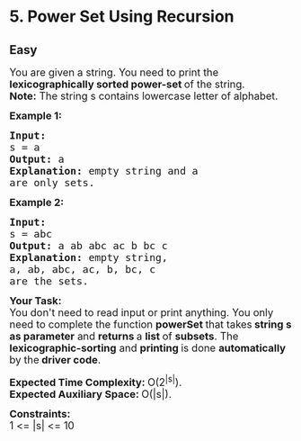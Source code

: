 # 5. Power Set Using Recursion
## Easy 
<div class="problem-statement">
                <p></p><p><span style="font-size:18px">You are given a string. You need to print the <strong>lexicographically sorted power-set </strong>of the string.<br>
<strong>Note:</strong> The string s contains lowercase letter of alphabet.</span></p>

<p><span style="font-size:18px"><strong>Example 1:</strong></span></p>

<pre><span style="font-size:18px"><strong>Input:
</strong>s = a
<strong>Output: </strong>a<strong>
Explanation: </strong>empty string and a 
are only sets.</span></pre>

<p><span style="font-size:18px"><strong>Example 2:</strong></span></p>

<pre><span style="font-size:18px"><strong>Input:
</strong>s = abc
<strong>Output: </strong>a ab abc ac b bc c<strong>
Explanation: </strong>empty string, 
a, ab, abc, ac, b, bc, c 
are the sets.</span>
</pre>

<p><span style="font-size:18px"><strong>Your Task:</strong><br>
You don't need to read input or print anything.&nbsp;</span><span style="font-size:18px">You only need to complete the function <strong>powerSet </strong>that takes<strong> string s as parameter</strong>&nbsp;and <strong>returns </strong>a <strong>list&nbsp;</strong>of <strong>subsets</strong>. The <strong>lexicographic-sorting</strong> and <strong>printing </strong>is done <strong>automatically </strong>by the<strong> driver code</strong>.</span></p>

<p><span style="font-size:18px"><strong>Expected Time Complexity:&nbsp;</strong>O(2<sup>|s|</sup>).<br>
<strong>Expected Auxiliary Space:&nbsp;</strong>O(|s|).&nbsp;</span></p>

<p><span style="font-size:18px"><strong>Constraints:</strong><br>
1 &lt;= |s| &lt;= 10</span></p>
 <p></p>
            </div>